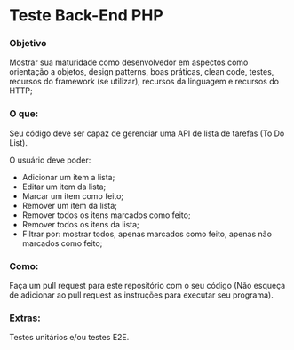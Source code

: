 # Teste Back-End PHP

### Objetivo
Mostrar sua maturidade como desenvolvedor em aspectos como orientação a objetos, design patterns, boas práticas, clean code, testes, recursos do framework (se utilizar), recursos da linguagem e recursos do HTTP;

### O que:
Seu código deve ser capaz de gerenciar uma API de lista de tarefas (To Do List).

O usuário deve poder:
- Adicionar um item a lista;
- Editar um item da lista;
- Marcar um item como feito;
- Remover um item da lista;
- Remover todos os itens marcados como feito;
- Remover todos os itens da lista;
- Filtrar por: mostrar todos, apenas marcados como feito, apenas não marcados como feito;

### Como:
Faça um pull request para este repositório com o seu código (Não esqueça de adicionar ao pull request as instruções para executar seu programa).

### Extras:
Testes unitários e/ou testes E2E.
